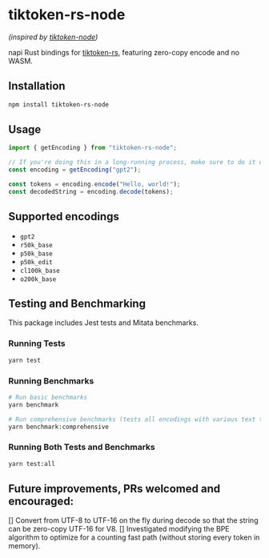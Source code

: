 # tiktoken-rs-node

_(inspired by [tiktoken-node](https://github.com/ceifa/tiktoken-node))_

napi Rust bindings for [tiktoken-rs](https://github.com/zurawiki/tiktoken-rs), featuring zero-copy encode and no WASM.

## Installation

```bash
npm install tiktoken-rs-node
```

## Usage

```ts
import { getEncoding } from "tiktoken-rs-node";

// If you're doing this in a long-running process, make sure to do it once per-startup.
const encoding = getEncoding("gpt2");

const tokens = encoding.encode("Hello, world!");
const decodedString = encoding.decode(tokens);
```

## Supported encodings

- `gpt2`
- `r50k_base`
- `p50k_base`
- `p50k_edit`
- `cl100k_base`
- `o200k_base`

## Testing and Benchmarking

This package includes Jest tests and Mitata benchmarks.

### Running Tests

```bash
yarn test
```

### Running Benchmarks

```bash
# Run basic benchmarks
yarn benchmark

# Run comprehensive benchmarks (tests all encodings with various text types)
yarn benchmark:comprehensive
```

### Running Both Tests and Benchmarks

```bash
yarn test:all
```

## Future improvements, PRs welcomed and encouraged:

[] Convert from UTF-8 to UTF-16 on the fly during decode so that the string can be zero-copy UTF-16 for V8.
[] Investigated modifying the BPE algorithm to optimize for a counting fast path (without storing every token in memory).
